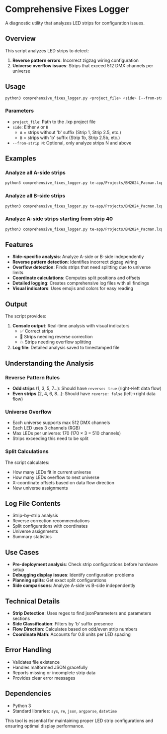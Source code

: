 # Comprehensive Fixes Logger

A diagnostic utility that analyzes LED strips for configuration issues.

## Overview

This script analyzes LED strips to detect:
1. **Reverse pattern errors**: Incorrect zigzag wiring configuration
2. **Universe overflow issues**: Strips that exceed 512 DMX channels per universe

## Usage

```bash
python3 comprehensive_fixes_logger.py <project_file> <side> [--from-strip N]
```

### Parameters

- `project_file`: Path to the .lxp project file
- `side`: Either `A` or `B`
  - `A` = strips without 'b' suffix (Strip 1, Strip 2.5, etc.)
  - `B` = strips with 'b' suffix (Strip 1b, Strip 2.5b, etc.)
- `--from-strip N`: Optional, only analyze strips N and above

## Examples

### Analyze all A-side strips
```bash
python3 comprehensive_fixes_logger.py te-app/Projects/BM2024_Pacman.lxp A
```

### Analyze all B-side strips
```bash
python3 comprehensive_fixes_logger.py te-app/Projects/BM2024_Pacman.lxp B
```

### Analyze A-side strips starting from strip 40
```bash
python3 comprehensive_fixes_logger.py te-app/Projects/BM2024_Pacman.lxp A --from-strip 40
```

## Features

- **Side-specific analysis**: Analyze A-side or B-side independently
- **Reverse pattern detection**: Identifies incorrect zigzag wiring
- **Overflow detection**: Finds strips that need splitting due to universe limits
- **Coordinate calculations**: Computes split positions and offsets
- **Detailed logging**: Creates comprehensive log files with all findings
- **Visual indicators**: Uses emojis and colors for easy reading

## Output

The script provides:
1. **Console output**: Real-time analysis with visual indicators
   - ✅ Correct strips
   - 🔄 Strips needing reverse correction
   - 💥 Strips needing overflow splitting
2. **Log file**: Detailed analysis saved to timestamped file

## Understanding the Analysis

### Reverse Pattern Rules
- **Odd strips** (1, 3, 5, 7...): Should have `reverse: true` (right→left data flow)
- **Even strips** (2, 4, 6, 8...): Should have `reverse: false` (left→right data flow)

### Universe Overflow
- Each universe supports max 512 DMX channels
- Each LED uses 3 channels (RGB)
- Max LEDs per universe: 170 (170 × 3 = 510 channels)
- Strips exceeding this need to be split

### Split Calculations
The script calculates:
- How many LEDs fit in current universe
- How many LEDs overflow to next universe
- X-coordinate offsets based on data flow direction
- New universe assignments

## Log File Contents

- Strip-by-strip analysis
- Reverse correction recommendations
- Split configurations with coordinates
- Universe assignments
- Summary statistics

## Use Cases

- **Pre-deployment analysis**: Check strip configurations before hardware setup
- **Debugging display issues**: Identify configuration problems
- **Planning splits**: Get exact split configurations
- **Side comparisons**: Analyze A-side vs B-side independently

## Technical Details

- **Strip Detection**: Uses regex to find jsonParameters and parameters sections
- **Side Classification**: Filters by 'b' suffix presence
- **Flow Direction**: Calculates based on odd/even strip numbers
- **Coordinate Math**: Accounts for 0.8 units per LED spacing

## Error Handling

- Validates file existence
- Handles malformed JSON gracefully
- Reports missing or incomplete strip data
- Provides clear error messages

## Dependencies

- Python 3
- Standard libraries: `sys`, `re`, `json`, `argparse`, `datetime`

This tool is essential for maintaining proper LED strip configurations and ensuring optimal display performance.
